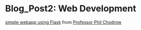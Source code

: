 # Blog_Post2: Web Development

[simple webapp using Flask](https://www.philchodrow.com/PIC16B//posts/blog-post-webdev) from [Professor Phil Chodrow](https://www.philchodrow.com)
